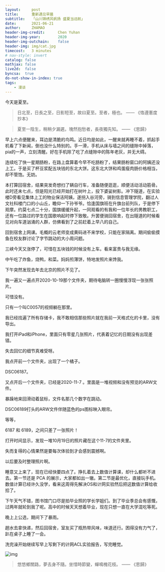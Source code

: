 ```yaml
---
layout:     post
title:      重新遇见早晨
subtitle:   「山川锦绣风帆扬 盛夏当远航」
date:       2021-06-21
author:     ZHAMAO
header-img-credit:      Chen Yuhan
header-img-year:        2020
header-img-outchain:    false
header-img: img/cat.jpg
timecost:   3 minutes
# nav-style: invert
catalog: false
mathjax: false
live2d:  false
byncsa:  true
do-not-show-in-index: true
tags:
    - 漫谈 
---
```


今天是夏至。

> 日北至，日長之至，日影短至，故曰夏至。至者，極也。 —— 《恪遵憲度抄本》

> 夏至一陰生，稍稍夕漏遲。塊然抱愁者，長夜獨先知。 —— 《思歸》

早上六点便醒来，耳边是清脆的鸟鸣。近日均是如此，一醒来就再睡不着，抓起手机看了下新闻，倒也没什么特别的。手一滑，手机从床与墙之间的缝隙中掉落，pia的一声，立刻清醒。好在手机除了吃了点缝隙中的陈年老灰，并无大碍。

连续吃了快一星期肠粉，在路上盘算着今早不吃肠粉了，结果肠粉窗口的阿姨还没上工。于是买了杯豆浆配五块钱的东北大饼。这东北大饼和鸡蛋瘦肉肠价格相当，却不管饱。无妨。

本打算回宿舍，结果突发奇想扫了辆自行车，准备随便逛逛，顺便活动活动筋骨。此时还未七点，但是阳光已经开始打在树叶上，投下婆娑树影。冲下隧道，在实验楼D旁看见集体上工的物业保洁阿姨，遂拐入谷河旁，骑到信息管理学院，翻过人文社科楼门口的小山丘，瞻仰一下孙爷爷。恰逢国旗班在升旗台前列队，于是停下观摩。约莫七点二十分，国旗缓缓升起，一同观看的有我和一位年长的男教职工，还有一位路过的学生在国歌响起时停下致敬。升罢便骑回宿舍，在出隧道的时候看见对向车道汹涌的人群，仿佛看到了之前赶着上早八的自己。

回到宿舍上网课。毛概的云老师变成黄码进不来学校，只能在家隔离。期间偷偷摸鱼在校友群讨论了字节跳动的大小周问题。

三峡今天又涨停了，可惜在五块钱的时候没有上车。看来富贵与我无缘。

中午吃了炸鱼，烧鸭，和菜。妈妈煎薄饼，特地发照片来馋我。

下午突然发现去年去北京的照片不见了。

我一遍又一遍点开2020-10-19那个文件夹，期待电脑转一圈慢慢浮现一张张照片。

可惜没有。

只有一个叫C0057的视频躺在那里。

我已经找遍了所有存储卡，我不敢相信那些照片就在我前一天格式化的卡里，没有导出。

我打开iPad和iPhone，里面只有零星几张照片，代表着记忆的日期没有出现差错。

失去回忆的细节真难受呀。

我点开前一个文件夹，出现了一个橘子。

DSC06187。

又点开后一个文件夹，已经是2020-11-7 。里面是一堆视频和没有预览的ARW文件。

暴躁地来回滑动着鼠标，文件名那几个数字在跳动。

DSC06189打头的ARW文件伴随蓝色的ps图标映入眼帘。

等等，

6187 和 6189，之间只差了一张照片！

打开时间显示，发现一堆10月19日的照片藏在这个11-7的文件夹里。

失而复得的心情果然是要每次体验到才会感到震撼啊。

以后要及时整理照片啊。

睡意又上来了，现在已经快要四点了。挣扎着去上数值计算课，却什么都听不进去。第一节还是 PCA 的展示，大家都如出一辙。第二节是最优化，直接玩手机。数值计算已经许久没学，看来这周得先解决OS和计网实验然后把这数值计算给收拾了。

下午天气不错，图书馆门口尽是拍毕业照的学长学姐们。到了毕业季总会有感慨，过两年就轮到我了呢。高中的时候天天想着毕业，现在只想一直在大学混吃等死。

晚上上公选，期间下了暴雨。

趟水去拿快递，然后回宿舍，室友买了瓶热带风味，味道还行。困得没有力气了，趴在桌子上睡了一会。

洗完澡开始继续写早上写剩下的计网ACL实验报告，写完睡觉。

![img](/img/in-post/good-morning/report.png)

> 悠悠鄉關路，夢去身不隨。坐惜時節變，蟬鳴槐花枝。 —— 《思歸》

